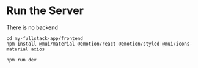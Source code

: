 # Run the Server

There is no backend

```
cd my-fullstack-app/frontend
npm install @mui/material @emotion/react @emotion/styled @mui/icons-material axios
```

```
npm run dev
```
